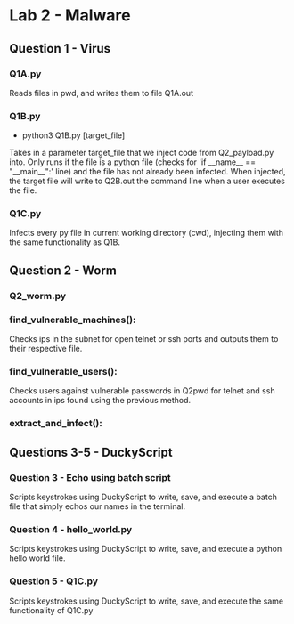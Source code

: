 # Lab 2 - Malware

## Question 1 - Virus

### Q1A.py
Reads files in pwd, and writes them to file Q1A.out

### Q1B.py
- python3 Q1B.py [target_file]  

Takes in a parameter target_file that we inject code from Q2_payload.py into. Only runs if the file is a python file (checks for 'if \_\_name\_\_ == "\_\_main\_\_":' line) and the file has not already been infected. When injected, the target file will write to Q2B.out the command line when a user executes the file.

### Q1C.py
Infects every py file in current working directory (cwd), injecting them with the same functionality as Q1B. 

## Question 2 - Worm

### Q2_worm.py

### find_vulnerable_machines():
Checks ips in the subnet for open telnet or ssh ports and outputs them to their respective file.

### find_vulnerable_users():
Checks users against vulnerable passwords in Q2pwd for telnet and ssh accounts in ips found using the previous method.

### extract_and_infect():


## Questions 3-5 - DuckyScript

### Question 3 - Echo using batch script
Scripts keystrokes using DuckyScript to write, save, and execute a batch file that simply echos our names in the terminal.

### Question 4 - hello_world.py
Scripts keystrokes using DuckyScript to write, save, and execute a python hello world file.

### Question 5 - Q1C.py
Scripts keystrokes using DuckyScript to write, save, and execute the same functionality of Q1C.py
